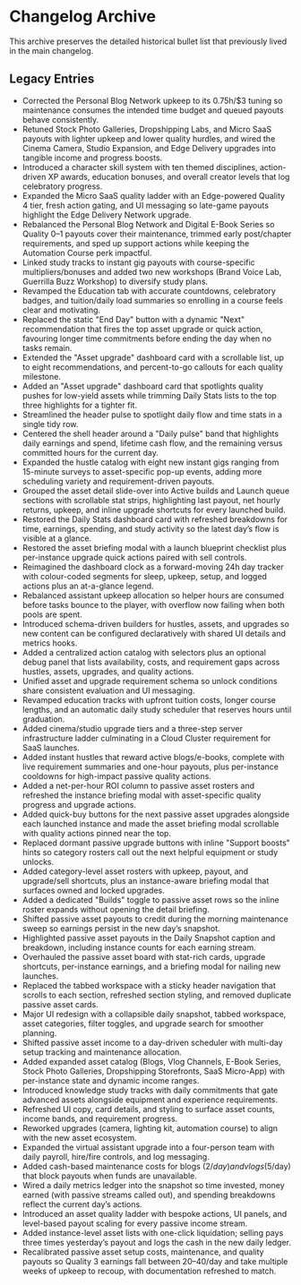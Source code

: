 # Changelog Archive

This archive preserves the detailed historical bullet list that previously lived in the main changelog.

## Legacy Entries
- Corrected the Personal Blog Network upkeep to its 0.75h/$3 tuning so maintenance consumes the intended time budget and queued payouts behave consistently.
- Retuned Stock Photo Galleries, Dropshipping Labs, and Micro SaaS payouts with lighter upkeep and lower quality hurdles, and wired the Cinema Camera, Studio Expansion, and Edge Delivery upgrades into tangible income and progress boosts.
- Introduced a character skill system with ten themed disciplines, action-driven XP awards, education bonuses, and overall creator levels that log celebratory progress.
- Expanded the Micro SaaS quality ladder with an Edge-powered Quality 4 tier, fresh action gating, and UI messaging so late-game payouts highlight the Edge Delivery Network upgrade.
- Rebalanced the Personal Blog Network and Digital E-Book Series so Quality 0–1 payouts cover their maintenance, trimmed early post/chapter requirements, and sped up support actions while keeping the Automation Course perk impactful.
- Linked study tracks to instant gig payouts with course-specific multipliers/bonuses and added two new workshops (Brand Voice Lab, Guerrilla Buzz Workshop) to diversify study plans.
- Revamped the Education tab with accurate countdowns, celebratory badges, and tuition/daily load summaries so enrolling in a course feels clear and motivating.
- Replaced the static "End Day" button with a dynamic "Next" recommendation that fires the top asset upgrade or quick action, favouring longer time commitments before ending the day when no tasks remain.
- Extended the "Asset upgrade" dashboard card with a scrollable list, up to eight recommendations, and percent-to-go callouts for each quality milestone.
- Added an "Asset upgrade" dashboard card that spotlights quality pushes for low-yield assets while trimming Daily Stats lists to the top three highlights for a tighter fit.
- Streamlined the header pulse to spotlight daily flow and time stats in a single tidy row.
- Centered the shell header around a "Daily pulse" band that highlights daily earnings and spend, lifetime cash flow, and the remaining versus committed hours for the current day.
- Expanded the hustle catalog with eight new instant gigs ranging from 15-minute surveys to asset-specific pop-up events, adding more scheduling variety and requirement-driven payouts.
- Grouped the asset detail slide-over into Active builds and Launch queue sections with scrollable stat strips, highlighting last payout, net hourly returns, upkeep, and inline upgrade shortcuts for every launched build.
- Restored the Daily Stats dashboard card with refreshed breakdowns for time, earnings, spending, and study activity so the latest day’s flow is visible at a glance.
- Restored the asset briefing modal with a launch blueprint checklist plus per-instance upgrade quick actions paired with sell controls.
- Reimagined the dashboard clock as a forward-moving 24h day tracker with colour-coded segments for sleep, upkeep, setup, and logged actions plus an at-a-glance legend.
- Rebalanced assistant upkeep allocation so helper hours are consumed before tasks bounce to the player, with overflow now failing when both pools are spent.
- Introduced schema-driven builders for hustles, assets, and upgrades so new content can be configured declaratively with shared UI details and metrics hooks.
- Added a centralized action catalog with selectors plus an optional debug panel that lists availability, costs, and requirement gaps across hustles, assets, upgrades, and quality actions.
- Unified asset and upgrade requirement schema so unlock conditions share consistent evaluation and UI messaging.
- Revamped education tracks with upfront tuition costs, longer course lengths, and an automatic daily study scheduler that reserves hours until graduation.
- Added cinema/studio upgrade tiers and a three-step server infrastructure ladder culminating in a Cloud Cluster requirement for SaaS launches.
- Added instant hustles that reward active blogs/e-books, complete with live requirement summaries and one-hour payouts, plus per-instance cooldowns for high-impact passive quality actions.
- Added a net-per-hour ROI column to passive asset rosters and refreshed the instance briefing modal with asset-specific quality progress and upgrade actions.
- Added quick-buy buttons for the next passive asset upgrades alongside each launched instance and made the asset briefing modal scrollable with quality actions pinned near the top.
- Replaced dormant passive upgrade buttons with inline "Support boosts" hints so category rosters call out the next helpful equipment or study unlocks.
- Added category-level asset rosters with upkeep, payout, and upgrade/sell shortcuts, plus an instance-aware briefing modal that surfaces owned and locked upgrades.
- Added a dedicated "Builds" toggle to passive asset rows so the inline roster expands without opening the detail briefing.
- Shifted passive asset payouts to credit during the morning maintenance sweep so earnings persist in the new day’s snapshot.
- Highlighted passive asset payouts in the Daily Snapshot caption and breakdown, including instance counts for each earning stream.
- Overhauled the passive asset board with stat-rich cards, upgrade shortcuts, per-instance earnings, and a briefing modal for nailing new launches.
- Replaced the tabbed workspace with a sticky header navigation that scrolls to each section, refreshed section styling, and removed duplicate passive asset cards.
- Major UI redesign with a collapsible daily snapshot, tabbed workspace, asset categories, filter toggles, and upgrade search for smoother planning.
- Shifted passive asset income to a day-driven scheduler with multi-day setup tracking and maintenance allocation.
- Added expanded asset catalog (Blogs, Vlog Channels, E-Book Series, Stock Photo Galleries, Dropshipping Storefronts, SaaS Micro-App) with per-instance state and dynamic income ranges.
- Introduced knowledge study tracks with daily commitments that gate advanced assets alongside equipment and experience requirements.
- Refreshed UI copy, card details, and styling to surface asset counts, income bands, and requirement progress.
- Reworked upgrades (camera, lighting kit, automation course) to align with the new asset ecosystem.
- Expanded the virtual assistant upgrade into a four-person team with daily payroll, hire/fire controls, and log messaging.
- Added cash-based maintenance costs for blogs ($2/day) and vlogs ($5/day) that block payouts when funds are unavailable.
- Wired a daily metrics ledger into the snapshot so time invested, money earned (with passive streams called out), and spending breakdowns reflect the current day’s actions.
- Introduced an asset quality ladder with bespoke actions, UI panels, and level-based payout scaling for every passive income stream.
- Added instance-level asset lists with one-click liquidation; selling pays three times yesterday’s payout and logs the cash in the new daily ledger.
- Recalibrated passive asset setup costs, maintenance, and quality payouts so Quality 3 earnings fall between $20–$40/day and take multiple weeks of upkeep to recoup, with documentation refreshed to match.
